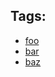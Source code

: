 <div class="au-body au-body--dark">
  <h2 class="au-display-sm">Tags:</h2>
  <ul class="au-tag-list">
    <li><a href="#" class="au-tag au-tag--dark">foo</a></li>
    <li><a href="#" class="au-tag au-tag--dark">bar</a></li>
    <li><a href="#" class="au-tag au-tag--dark">baz</a></li>
  </ul>
</div>
